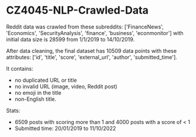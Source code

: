 # CZ4045-NLP-Crawled-Data

Reddit data was crawled from these subreddits: ['FinanceNews', 'Economics', 'SecurityAnalysis', 'finance', 'business', 'econmonitor'] with initial data size is 28599 from 1/1/2019 to 14/10/2019.

After data cleaning, the final dataset has 10509 data points with these attributes: ['id', 'title', 'score', 'external_url', 'author', 'submitted_time'].

It contains:

- no duplicated URL or title
- no invalid URL (image, video, Reddit post)
- no emoji in the title
- non-English title.

Stats:

- 6509 posts with scoring more than 1 and 4000 posts with a score of < 1
- Submitted time: 20/01/2019 to 11/10/2022
